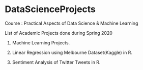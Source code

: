 # DataScienceProjects
Course : Practical Aspects of Data Science &amp; Machine Learning

List of Academic Projects done during Spring 2020

1. Machine Learning Projects.

2. Linear Regression using Melbourne Dataset(Kaggle) in R.

3. Sentiment Analysis of Twitter Tweets in R.
